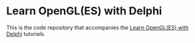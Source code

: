 # Learn OpenGL(ES) with Delphi

This is the code repository that accompanies the [Learn OpenGL(ES) with Delphi](https://github.com/neslib/DelphiLearnOpenGL/wiki) tutorials.